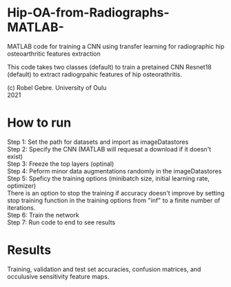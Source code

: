 # Hip-OA-from-Radiographs-MATLAB-
MATLAB code for training a CNN using transfer learning for radiographic hip osteoarthritic features extraction 

This code takes two classes (default) to train a pretained CNN Resnet18 (default) to extract radiogrpahic features of hip osteorathritis. 

(c) Robel Gebre. University of Oulu <br />
2021

# How to run
Step 1: Set the path for datasets and import as imageDatastores <br />
Step 2: Specify the CNN (MATLAB will requesat a download if it doesn't exist) <br />
Step 3: Freeze the top layers (optinal) <br />
Step 4: Peform minor data augmentations randomly in the imageDatastores <br />
Step 5: Speficy the training options (minibatch size, initial learning rate, optimizer) <br />
        There is an option to stop the training if accuracy doesn't improve by setting stop training function in the training options from "inf" to a finite number of iterations. <br />
Step 6: Train the network <br />
Step 7: Run code to end to see results <br />

# Results
Training, validation and test set accuracies, confusion matrices, and occulusive sensitivity feature maps.
